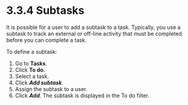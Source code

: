 # 3.3.4 Subtasks

It is possible for a user to add a subtask to a task. Typically, you use a subtask to track an external or off-line activity that must be completed before you can complete a task.

To define a subtask:

1. Go to **Tasks**.
2. Click **To do**.
3. Select a task.
4. Click _**Add subtask**_.
5. Assign the subtask to a user.
6. Click _**Add**_. The subtask is displayed in the To do filter.